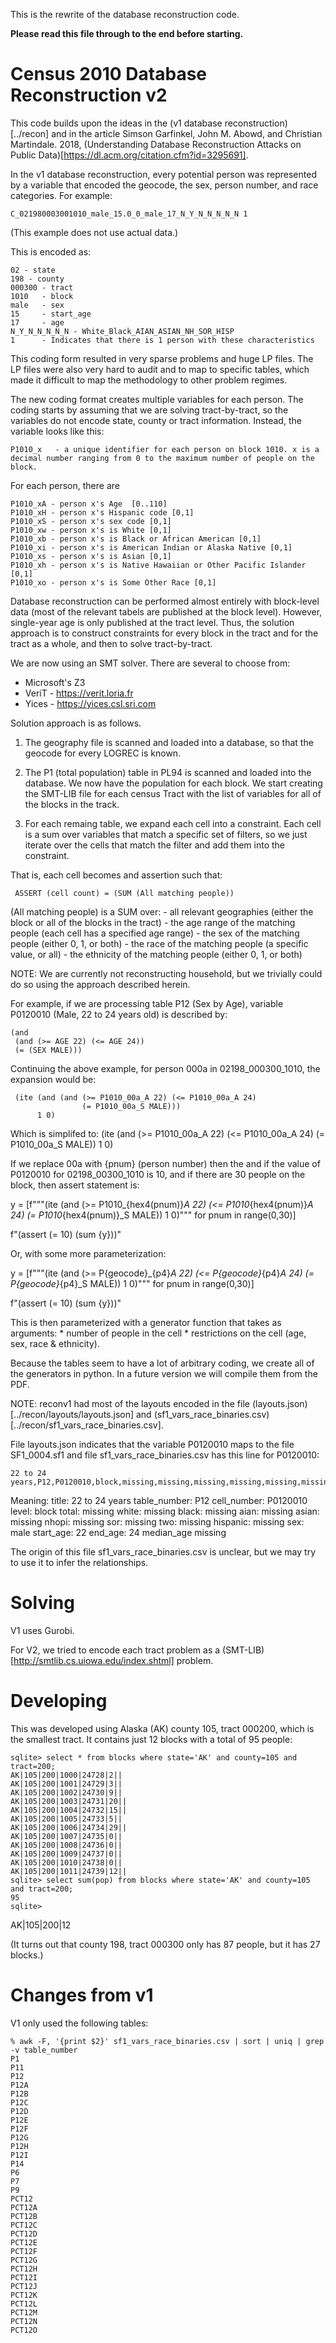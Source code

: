 This is the rewrite of the database reconstruction code.

__Please read this file through to the end before starting.__

# Census 2010 Database Reconstruction v2

This code builds upon the ideas in the (v1 database reconstruction)[../recon] and in the article Simson Garfinkel, John M. Abowd, and Christian Martindale. 2018, (Understanding Database Reconstruction Attacks on Public Data)[https://dl.acm.org/citation.cfm?id=3295691].

In the v1 database reconstruction, every potential person was represented by a variable that encoded the geocode, the sex, person number, and race categories. For example:

    C_021980003001010_male_15.0_0_male_17_N_Y_N_N_N_N_N 1

(This example does not use actual data.)

This is encoded as:

    02 - state
    198 - county
    000300 - tract
    1010   - block
    male   - sex
    15     - start_age
    17     - age
    N_Y_N_N_N_N_N - White_Black_AIAN_ASIAN_NH_SOR_HISP
    1      - Indicates that there is 1 person with these characteristics

This coding form resulted in very sparse problems and huge LP files. The LP files were also very hard to audit and to map to specific tables, which made it difficult to map the methodology to other problem regimes.

The new coding format creates multiple variables for each person. The coding starts by assuming that we are solving tract-by-tract, so the variables do not encode state, county or tract information. Instead, the variable looks like this:

    P1010_x   - a unique identifier for each person on block 1010. x is a decimal number ranging from 0 to the maximum number of people on the block.

For each person, there are 

    P1010_xA - person x's Age  [0..110]
    P1010_xH - person x's Hispanic code [0,1]
    P1010_xS - person x's sex code [0,1]
    P1010_xw - person x's is White [0,1]
    P1010_xb - person x's is Black or African American [0,1]
    P1010_xi - person x's is American Indian or Alaska Native [0,1]
    P1010_xs - person x's is Asian [0,1]
    P1010_xh - person x's is Native Hawaiian or Other Pacific Islander [0,1]
    P1010_xo - person x's is Some Other Race [0,1]
        
Database reconstruction can be performed almost entirely with block-level data (most of the relevant tabels are published at the block level). However, single-year age is only published at the tract level. Thus, the solution approach is to construct constraints for every block in the tract and for the tract as a whole, and then to solve tract-by-tract.

We are now using an SMT solver. There are several to choose from:
* Microsoft's Z3
* VeriT - https://verit.loria.fr
* Yices - https://yices.csl.sri.com


Solution approach is as follows.

1. The geography file is scanned and loaded into a database, so that the geocode for every LOGREC is known.

2. The P1 (total population) table in PL94 is scanned and loaded into the database. We now have the population for each block. We start creating the SMT-LIB file for each census Tract with the list of variables for all of the blocks in the track.

3. For each remaing table, we expand each cell into a constraint. Each cell is a sum over variables that match a specific set of filters, so we just iterate over the cells that match the filter and add them into the constraint.

That is, each cell becomes and assertion such that:

     ASSERT (cell count) = (SUM (All matching people))

(All matching people) is a SUM over:
     - all relevant geographies (either the block or all of the blocks in the tract)
     - the age range of the matching people (each cell has a specified age range)
     - the sex of the matching people (either 0, 1, or both)
     - the race of the matching people (a specific value, or all)
     - the ethnicity of the matching people (either 0, 1, or both)

NOTE: We are currently not reconstructing household, but we trivially could do so using the approach described herein.


For example, if we are processing table P12 (Sex by Age), variable P0120010 (Male, 22 to 24 years old) is described by:

    (and 
     (and (>= AGE 22) (<= AGE 24))
     (= (SEX MALE)))

Continuing the above example, for person 000a in 02198_000300_1010, the expansion would be:

     (ite (and (and (>= P1010_00a_A 22) (<= P1010_00a_A 24) 
                    (= P1010_00a_S MALE)))
          1 0)

Which is simplifed to:
(ite (and (>= P1010_00a_A 22)
          (<= P1010_00a_A 24) 
          (=  P1010_00a_S MALE))
     1 0)

If we replace 00a with {pnum} (person number) then the and if the value of P0120010 for 02198_00300_1010 is 10, and if there are 30 people on the block, then assert statement is:

y = [f"""(ite (and (>= P1010_{hex4(pnum)}_A 22)
            (<= P1010_{hex4(pnum)}_A 24) 
             (=  P1010_{hex4(pnum)}_S MALE))
          1 0)""" for pnum in range(0,30)]

f"(assert (= 10) (sum {y}))"

Or, with some more parameterization:

y = [f"""(ite (and (>= P{geocode}_{p4}_A 22)
            (<= P{geocode}_{p4}_A 24) 
            (=  P{geocode}_{p4}_S MALE))
          1 0)""" for pnum in range(0,30)]

f"(assert (= 10) (sum {y}))"

This is then parameterized with a generator function that takes as arguments:
    * number of people in the cell
    * restrictions on the cell (age, sex, race & ethnicity).

Because the tables seem to have a lot of arbitrary coding, we create all of the generators in python. In a future version we will compile them from the PDF.

NOTE: reconv1 had most of the layouts encoded in the file (layouts.json)[../recon/layouts/layouts.json] and (sf1_vars_race_binaries.csv)[../recon/sf1_vars_race_binaries.csv].

File layouts.json indicates that the variable P0120010 maps to the file SF1_0004.sf1 and file sf1_vars_race_binaries.csv has this line for P0120010:

    22 to 24 years,P12,P0120010,block,missing,missing,missing,missing,missing,missing,missing,missing,missing,male,22,24,missing

Meaning:
    title:         22 to 24 years
    table_number:  P12
    cell_number:   P0120010
    level:         block
    total:         missing
    white:         missing
    black:         missing
    aian:          missing
    asian:         missing
    nhopi:         missing
    sor:           missing
    two:           missing
    hispanic:      missing
    sex:           male
    start_age:     22
    end_age:       24
    median_age     missing

The origin of this file sf1_vars_race_binaries.csv is unclear, but we may try to use it to infer the relationships.

# Solving
V1 uses Gurobi.

For V2, we tried to encode each tract problem as a (SMT-LIB)[http://smtlib.cs.uiowa.edu/index.shtml] problem.

# Developing

This was developed using Alaska (AK) county 105, tract 000200, which is the smallest tract. It contains just 12 blocks with a total of 95 people:

```
sqlite> select * from blocks where state='AK' and county=105 and tract=200;
AK|105|200|1000|24728|2||
AK|105|200|1001|24729|3||
AK|105|200|1002|24730|9||
AK|105|200|1003|24731|20||
AK|105|200|1004|24732|15||
AK|105|200|1005|24733|5||
AK|105|200|1006|24734|29||
AK|105|200|1007|24735|0||
AK|105|200|1008|24736|0||
AK|105|200|1009|24737|0||
AK|105|200|1010|24738|0||
AK|105|200|1011|24739|12||
sqlite> select sum(pop) from blocks where state='AK' and county=105 and tract=200;
95
sqlite>
```
AK|105|200|12

(It turns out that county 198, tract 000300 only has 87 people, but it has 27 blocks.)


# Changes from v1

V1 only used the following tables:

```
% awk -F, '{print $2}' sf1_vars_race_binaries.csv | sort | uniq | grep -v table_number
P1
P11
P12
P12A
P12B
P12C
P12D
P12E
P12F
P12G
P12H
P12I
P14
P6
P7
P9
PCT12
PCT12A
PCT12B
PCT12C
PCT12D
PCT12E
PCT12F
PCT12G
PCT12H
PCT12I
PCT12J
PCT12K
PCT12L
PCT12M
PCT12N
PCT12O
```